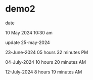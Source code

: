 # demo2
date

10 May 2024 10:30 am

update 25-may-2024

23-June-2024 05 hours 32 minutes PM

04-July-2024 10 hours 20 minutes AM

12-July-2024 8 hours 19 minutes AM
